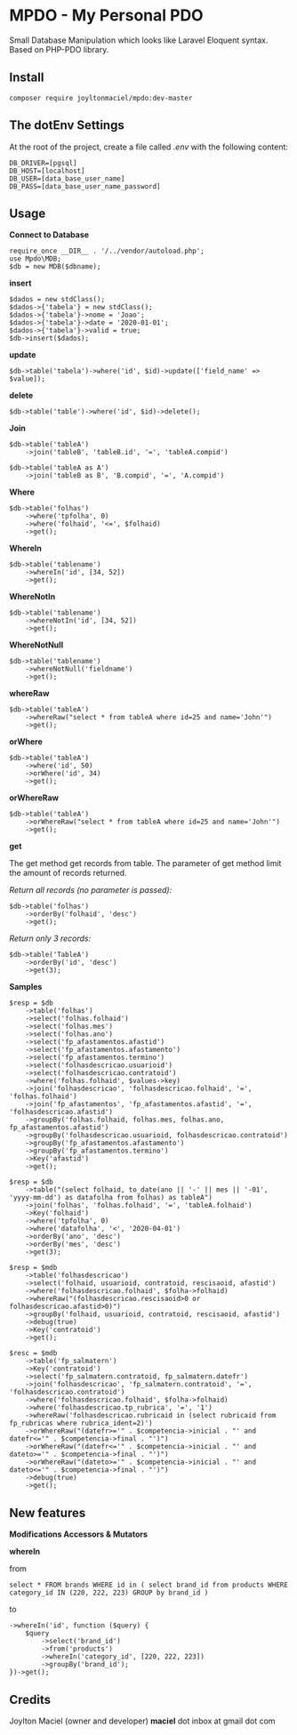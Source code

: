# MPDO - My Personal PDO

Small Database Manipulation which looks like Laravel Eloquent syntax. 
Based on PHP-PDO library.

## Install

```
composer require joyltonmaciel/mpdo:dev-master
```

## The dotEnv Settings

At the root of the project, create a file called _.env_ with the following content:

```
DB_DRIVER=[pgsql]
DB_HOST=[localhost] 
DB_USER=[data_base_user_name]
DB_PASS=[data_base_user_name_password]  
```

## Usage

**Connect to Database**

```
require_once __DIR__ . '/../vendor/autoload.php';
use Mpdo\MDB;
$db = new MDB($dbname);
```

**insert**

```
$dados = new stdClass();
$dados->{'tabela'} = new stdClass();
$dados->{'tabela'}->nome = 'Joao';
$dados->{'tabela'}->date = '2020-01-01';
$dados->{'tabela'}->valid = true;
$db->insert($dados);
```

**update**

```
$db->table('tabela')->where('id', $id)->update(['field_name' => $value]);
```

**delete**

```
$db->table('table')->where('id', $id)->delete();
```

**Join**

```
$db->table('tableA')
    ->join('tableB', 'tableB.id', '=', 'tableA.compid')
```

```
$db->table('tableA as A')
    ->join('tableB as B', 'B.compid', '=', 'A.compid')
```

**Where**

```
$db->table('folhas')
    ->where('tpfolha', 0)
    ->where('folhaid', '<=', $folhaid)
    ->get();
```

**WhereIn**

```
$db->table('tablename')
    ->whereIn('id', [34, 52])
    ->get();
```

**WhereNotIn**

```
$db->table('tablename')
    ->whereNotIn('id', [34, 52])
    ->get();
```

**WhereNotNull**

```
$db->table('tablename')
    ->whereNotNull('fieldname')
    ->get();
```

**whereRaw**

```
$db->table('tableA')
    ->whereRaw("select * from tableA where id=25 and name='John'")
    ->get();
```

**orWhere**

```
$db->table('tableA')
    ->where('id', 50)
    ->orWhere('id', 34)
    ->get();
```

**orWhereRaw**

```
$db->table('tableA')
    ->orWhereRaw("select * from tableA where id=25 and name='John'")
    ->get();
```

**get**

The get method get records from table. The parameter of get method limit the amount of records returned.

_Return all records (no parameter is passed):_

```
$db->table('folhas')
    ->orderBy('folhaid', 'desc')
    ->get();
```


_Return only 3 records:_

```
$db->table('TableA')
    ->orderBy('id', 'desc')
    ->get(3);
```

**Samples**

```
$resp = $db
	->table('folhas')
	->select('folhas.folhaid')
	->select('folhas.mes')
	->select('folhas.ano')
	->select('fp_afastamentos.afastid')
	->select('fp_afastamentos.afastamento')
	->select('fp_afastamentos.termino')
	->select('folhasdescricao.usuarioid')
	->select('folhasdescricao.contratoid')
	->where('folhas.folhaid', $values->key)
	->join('folhasdescricao', 'folhasdescricao.folhaid', '=', 'folhas.folhaid')
	->join('fp_afastamentos', 'fp_afastamentos.afastid', '=', 'folhasdescricao.afastid')
	->groupBy('folhas.folhaid, folhas.mes, folhas.ano, fp_afastamentos.afastid')
	->groupBy('folhasdescricao.usuarioid, folhasdescricao.contratoid')
	->groupBy('fp_afastamentos.afastamento')
	->groupBy('fp_afastamentos.termino')
	->Key('afastid')
	->get();
```

```
$resp = $db
	->table("(select folhaid, to_date(ano || '-' || mes || '-01', 'yyyy-mm-dd') as datafolha from folhas) as tableA")
	->join('folhas', 'folhas.folhaid', '=', 'tableA.folhaid')
	->Key('folhaid')
	->where('tpfolha', 0)
	->where('datafolha', '<', '2020-04-01')
	->orderBy('ano', 'desc')
	->orderBy('mes', 'desc')
	->get(3);
```

```
$resp = $mdb
	->table('folhasdescricao')
	->select('folhaid, usuarioid, contratoid, rescisaoid, afastid')
	->where('folhasdescricao.folhaid', $folha->folhaid)
	->whereRaw("(folhasdescricao.rescisaoid>0 or folhasdescricao.afastid>0)")
	->groupBy('folhaid, usuarioid, contratoid, rescisaoid, afastid')
	->debug(true)
	->Key('contratoid')
	->get();
```

```
$resc = $mdb
	->table('fp_salmatern')
	->Key('contratoid')
	->select('fp_salmatern.contratoid, fp_salmatern.datefr')
	->join('folhasdescricao', 'fp_salmatern.contratoid', '=', 'folhasdescricao.contratoid')
	->where('folhasdescricao.folhaid', $folha->folhaid)
	->where('folhasdescricao.tp_rubrica', '=', '1')
	->whereRaw('folhasdescricao.rubricaid in (select rubricaid from fp_rubricas where rubrica_ident=2)')
	->orWhereRaw("(datefr>='" . $competencia->inicial . "' and datefr<='" . $competencia->final . "')")
	->orWhereRaw("(datefr<='" . $competencia->inicial . "' and dateto>='" . $competencia->final . "')")
	->orWhereRaw("(dateto>='" . $competencia->inicial . "' and dateto<='" . $competencia->final . "')")
	->debug(true)
	->get();
```

## New features

**Modifications Accessors & Mutators**

**whereIn**

from

```
select * FROM brands WHERE id in ( select brand_id from products WHERE category_id IN (220, 222, 223) GROUP by brand_id )
```

to

```
->whereIn('id', function ($query) {
    $query
        ->select('brand_id')
        ->from('products')
        ->whereIn('category_id', [220, 222, 223])
        ->groupBy('brand_id');
})->get();
```

## Credits

Joylton Maciel (owner and developer)
**maciel** dot inbox at gmail dot com 
